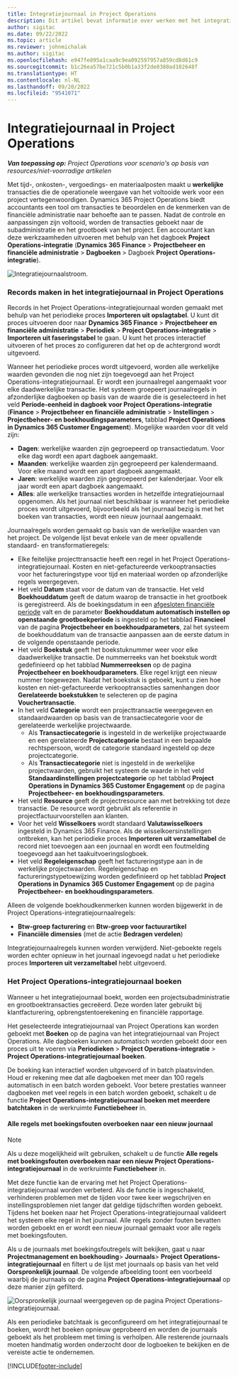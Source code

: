 ```yaml
---
title: Integratiejournaal in Project Operations
description: Dit artikel bevat informatie over werken met het integratiejournaal in Project Operations.
author: sigitac
ms.date: 09/22/2022
ms.topic: article
ms.reviewer: johnmichalak
ms.author: sigitac
ms.openlocfilehash: e947fe895a1caa9c9ea092597957a859cd8d61c9
ms.sourcegitcommit: b1c26ea57be721c5b0b1a33f2de0380ad102648f
ms.translationtype: HT
ms.contentlocale: nl-NL
ms.lasthandoff: 09/20/2022
ms.locfileid: "9541071"
---
```

# <a name="integration-journal-in-project-operations"></a>Integratiejournaal in Project Operations

_**Van toepassing op:** Project Operations voor scenario's op basis van resources/niet-voorradige artikelen_

Met tijd-, onkosten-, vergoedings- en materiaalposten maakt u **werkelijke** transacties die de operationele weergave van het voltooide werk voor een project vertegenwoordigen. Dynamics 365 Project Operations biedt accountants een tool om transacties te beoordelen en de kenmerken van de financiële administratie naar behoefte aan te passen. Nadat de controle en aanpassingen zijn voltooid, worden de transacties geboekt naar de subadministratie en het grootboek van het project. Een accountant kan deze werkzaamheden uitvoeren met behulp van het dagboek **Project Operations-integratie** (**Dynamics 365 Finance** > **Projectbeheer en financiële administratie** > **Dagboeken** > Dagboek **Project Operations-integratie**).

![Integratiejournaalstroom.](./media/IntegrationJournal.png)

### <a name="create-records-in-the-project-operations-integration-journal"></a>Records maken in het integratiejournaal in Project Operations

Records in het Project Operations-integratiejournaal worden gemaakt met behulp van het periodieke proces **Importeren uit opslagtabel**. U kunt dit proces uitvoeren door naar **Dynamics 365 Finance** > **Projectbeheer en financiële administratie** > **Periodiek** > **Project Operations-integratie** > **Importeren uit faseringstabel** te gaan. U kunt het proces interactief uitvoeren of het proces zo configureren dat het op de achtergrond wordt uitgevoerd.

Wanneer het periodieke proces wordt uitgevoerd, worden alle werkelijke waarden gevonden die nog niet zijn toegevoegd aan het Project Operations-integratiejournaal. Er wordt een journaalregel aangemaakt voor elke daadwerkelijke transactie.
Het systeem groepeert journaalregels in afzonderlijke dagboeken op basis van de waarde die is geselecteerd in het veld **Periode-eenheid in dagboek voor Project Operations-integratie** (**Finance** > **Projectbeheer en financiële administratie** > **Instellingen** > **Projectbeheer- en boekhoudingsparameters**, tabblad **Project Operations in Dynamics 365 Customer Engagement**). Mogelijke waarden voor dit veld zijn:

  - **Dagen**: werkelijke waarden zijn gegroepeerd op transactiedatum. Voor elke dag wordt een apart dagboek aangemaakt.
  - **Maanden**: werkelijke waarden zijn gegroepeerd per kalendermaand. Voor elke maand wordt een apart dagboek aangemaakt.
  - **Jaren**: werkelijke waarden zijn gegroepeerd per kalenderjaar. Voor elk jaar wordt een apart dagboek aangemaakt.
  - **Alles**: alle werkelijke transacties worden in hetzelfde integratiejournaal opgenomen. Als het journaal niet beschikbaar is wanneer het periodieke proces wordt uitgevoerd, bijvoorbeeld als het journaal bezig is met het boeken van transacties, wordt een nieuw journaal aangemaakt.

Journaalregels worden gemaakt op basis van de werkelijke waarden van het project. De volgende lijst bevat enkele van de meer opvallende standaard- en transformatieregels:

  - Elke feitelijke projecttransactie heeft een regel in het Project Operations-integratiejournaal. Kosten en niet-gefactureerde verkooptransacties voor het factureringstype voor tijd en materiaal worden op afzonderlijke regels weergegeven.
  - Het veld **Datum** staat voor de datum van de transactie. Het veld **Boekhouddatum** geeft de datum waarop de transactie in het grootboek is geregistreerd. Als de boekingsdatum in een [afgesloten financiële periode](/dynamics365/finance/general-ledger/close-general-ledger-at-period-end) valt en de parameter **Boekhouddatum automatisch instellen op openstaande grootboekperiode** is ingesteld op het tabblad **Financieel** van de pagina **Projectbeheer en boekhoudparameters**, zal het systeem de boekhouddatum van de transactie aanpassen aan de eerste datum in de volgende openstaande periode.
  - Het veld **Boekstuk** geeft het boekstuknummer weer voor elke daadwerkelijke transactie. De nummerreeks van het boekstuk wordt gedefinieerd op het tabblad **Nummerreeksen** op de pagina **Projectbeheer en boekhoudparameters**. Elke regel krijgt een nieuw nummer toegewezen. Nadat het boekstuk is geboekt, kunt u zien hoe kosten en niet-gefactureerde verkooptransacties samenhangen door **Gerelateerde boekstukken** te selecteren op de pagina **Vouchertransactie**.
  - In het veld **Categorie** wordt een projecttransactie weergegeven en standaardwaarden op basis van de transactiecategorie voor de gerelateerde werkelijke projectwaarde.
    - Als **Transactiecategorie** is ingesteld in de werkelijke projectwaarde en een gerelateerde **Projectcategorie** bestaat in een bepaalde rechtspersoon, wordt de categorie standaard ingesteld op deze projectcategorie.
    - Als **Transactiecategorie** niet is ingesteld in de werkelijke projectwaarden, gebruikt het systeem de waarde in het veld **Standaardinstellingen projectcategorie** op het tabblad **Project Operations in Dynamics 365 Customer Engagement** op de pagina **Projectbeheer- en boekhoudingsparameters**.
  - Het veld **Resource** geeft de projectresource aan met betrekking tot deze transactie. De resource wordt gebruikt als referentie in projectfactuurvoorstellen aan klanten.
  - Voor het veld **Wisselkoers** wordt standaard **Valutawisselkoers** ingesteld in Dynamics 365 Finance. Als de wisselkoersinstellingen ontbreken, kan het periodieke proces **Importeren uit verzameltabel** de record niet toevoegen aan een journaal en wordt een foutmelding toegevoegd aan het taakuitvoeringslogboek.
  - Het veld **Regeleigenschap** geeft het factureringstype aan in de werkelijke projectwaarden. Regeleigenschap en factureringstypetoewijzing worden gedefinieerd op het tabblad **Project Operations in Dynamics 365 Customer Engagement** op de pagina **Projectbeheer- en boekhoudingsparameters**.

Alleen de volgende boekhoudkenmerken kunnen worden bijgewerkt in de Project Operations-integratiejournaalregels:

- **Btw-groep facturering** en **Btw-groep voor factuurartikel**
- **Financiële dimensies** (met de actie **Bedragen verdelen**)

Integratiejournaalregels kunnen worden verwijderd. Niet-geboekte regels worden echter opnieuw in het journaal ingevoegd nadat u het periodieke proces **Importeren uit verzameltabel** hebt uitgevoerd.

### <a name="post-the-project-operations-integration-journal"></a>Het Project Operations-integratiejournaal boeken

Wanneer u het integratiejournaal boekt, worden een projectsubadministratie en grootboektransacties gecreëerd. Deze worden later gebruikt bij klantfacturering, opbrengstentoerekening en financiële rapportage.

Het geselecteerde integratiejournaal van Project Operations kan worden geboekt met **Boeken** op de pagina van het integratiejournaal van Project Operations. Alle dagboeken kunnen automatisch worden geboekt door een proces uit te voeren via **Periodieken** > **Project Operations-integratie** > **Project Operations-integratiejournaal boeken**.

De boeking kan interactief worden uitgevoerd of in batch plaatsvinden. Houd er rekening mee dat alle dagboeken met meer dan 100 regels automatisch in een batch worden geboekt. Voor betere prestaties wanneer dagboeken met veel regels in een batch worden geboekt, schakelt u de functie **Project Operations-integratiejournaal boeken met meerdere batchtaken** in de werkruimte **Functiebeheer** in. 

#### <a name="transfer-all-lines-that-have-posting-errors-to-a-new-journal"></a>Alle regels met boekingsfouten overboeken naar een nieuw journaal

> [!NOTE]
> Als u deze mogelijkheid wilt gebruiken, schakelt u de functie **Alle regels met boekingsfouten overboeken naar een nieuw Project Operations-integratiejournaal** in de werkruimte **Functiebeheer** in.

Met deze functie kan de ervaring met het Project Operations-integratiejournaal worden verbeterd. Als de functie is ingeschakeld, verhinderen problemen met de tijden voor twee keer wegschrijven en instellingsproblemen niet langer dat geldige tijdschriften worden geboekt. Tijdens het boeken naar het Project Operations-integratiejournaal valideert het systeem elke regel in het journaal. Alle regels zonder fouten bevatten worden geboekt en er wordt een nieuw journaal gemaakt voor alle regels met boekingsfouten.

Als u de journaals met boekingsfoutregels wilt bekijken, gaat u naar **Projectmanagement en boekhouding**\> **Journaals**\> **Project Operations-integratiejournaal** en filtert u de lijst met journaals op basis van het veld **Oorspronkelijk journaal**. De volgende afbeelding toont een voorbeeld waarbij de journaals op de pagina **Project Operations-integratiejournaal** op deze manier zijn gefilterd.

![Oorspronkelijk journaal weergegeven op de pagina Project Operations-integratiejournaal.](./media/transferLines-originalJournal.png)

Als een periodieke batchtaak is geconfigureerd om het integratiejournaal te boeken, wordt het boeken opnieuw geprobeerd en worden de journaals geboekt als het probleem met timing is verholpen. Alle resterende journaals moeten handmatig worden onderzocht door de logboeken te bekijken en de vereiste actie te ondernemen.

[!INCLUDE[footer-include](../includes/footer-banner.md)]
